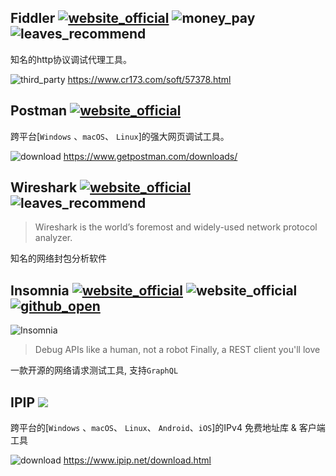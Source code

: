 ## Fiddler [![website_official](https://gitbook07.oss-cn-hangzhou.aliyuncs.com/website_official.svg)](http://www.telerik.com/fiddler) ![money_pay](https://gitbook07.oss-cn-hangzhou.aliyuncs.com/money_pay.svg) ![leaves_recommend](https://gitbook07.oss-cn-hangzhou.aliyuncs.com/leaves_rec.svg)

知名的http协议调试代理工具。

![third_party](https://gitbook07.oss-cn-hangzhou.aliyuncs.com/third_party.svg) https://www.cr173.com/soft/57378.html

## Postman [![website_official](https://gitbook07.oss-cn-hangzhou.aliyuncs.com/website_official.svg)](https://www.getpostman.com/postman)

跨平台[`Windows` 、`macOS`、 `Linux`]的强大网页调试工具。

![download](https://gitbook07.oss-cn-hangzhou.aliyuncs.com/download.svg) https://www.getpostman.com/downloads/

## Wireshark [![website_official](https://gitbook07.oss-cn-hangzhou.aliyuncs.com/website_official.svg)](https://www.wireshark.org/) ![leaves_recommend](https://gitbook07.oss-cn-hangzhou.aliyuncs.com/leaves_rec.svg)

> Wireshark is the world’s foremost and widely-used network protocol analyzer.

知名的网络封包分析软件

## Insomnia [![website_official](https://gitbook07.oss-cn-hangzhou.aliyuncs.com/website_official.svg)](https://insomnia.rest/) ![website_official](https://gitbook07.oss-cn-hangzhou.aliyuncs.com/website_official.svg) [![github_open](https://gitbook07.oss-cn-hangzhou.aliyuncs.com/github_open.svg)](https://github.com/getinsomnia/insomnia)

![Insomnia](https://insomnia.rest/static/main-ac0a1732afac19acce5ad6825595c3bb-9a259.webp)

> Debug APIs like a human, not a robot
Finally, a REST client you'll love

一款开源的网络请求测试工具, 支持`GraphQL`

## IPIP [![](https://gitbook07.oss-cn-hangzhou.aliyuncs.com/website_official.svg)](https://www.ipip.net)

跨平台的[`Windows` 、`macOS`、 `Linux`、 `Android`、`iOS`]的IPv4 免费地址库 & 客户端工具

![download](https://gitbook07.oss-cn-hangzhou.aliyuncs.com/download.svg) https://www.ipip.net/download.html

